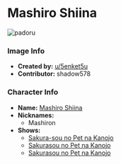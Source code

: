 # Mashiro Shiina

![padoru](https://raw.githubusercontent.com/shadow578/Padoru-Padoru/master/Padoru/pet-girl-shiina-mashiro.png "Mashiro Shiina")

### Image Info
* **Created by:**    [u/5enket5u](https://www.reddit.com/r/Padoru/comments/dgdnhs/shiina_mashiro_from_sakurasou_no_pet_na_kanojo/)
* **Contributor:**   shadow578

### Character Info
* **Name:**   [Mashiro Shiina](https://myanimelist.net/character/61371)
* **Nicknames:**
  * Mashiron
* **Shows:**
  * [Sakura-sou no Pet na Kanojo](https://myanimelist.net/anime/13759/Sakura-sou_no_Pet_na_Kanojo)
  * [Sakurasou no Pet na Kanojo](https://myanimelist.net/manga/28107/Sakurasou_no_Pet_na_Kanojo)
  * [Sakurasou no Pet na Kanojo](https://myanimelist.net/manga/30051/Sakurasou_no_Pet_na_Kanojo)
